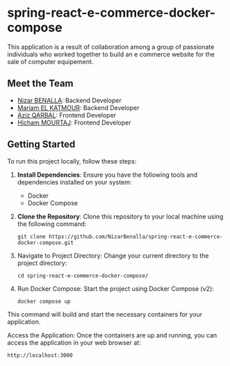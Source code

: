 # spring-react-e-commerce-docker-compose

This application is a result of collaboration among a group of passionate individuals who worked together to build an e commerce website for the sale of computer equipement.

## Meet the Team

- [Nizar BENALLA](https://www.linkedin.com/in/nizarbenalla/): Backend Developer
- [Mariam EL KATMOUR](https://www.linkedin.com/in/mariam-elkatmour): Backend Developer
- [Aziz QARBAL](https://www.linkedin.com/in/abdelaziz-qarbal/): Frontend Developer
- [Hicham MOURTAJ](https://www.linkedin.com/in/hicham-mourtaj-215039223/): Frontend Developer

## Getting Started

To run this project locally, follow these steps:

1. **Install Dependencies**: Ensure you have the following tools and dependencies installed on your system:
   - Docker
   - Docker Compose

2. **Clone the Repository**: Clone this repository to your local machine using the following command:

   ```shell
   git clone https://github.com/NizarBenalla/spring-react-e-commerce-docker-compose.git

3. Navigate to Project Directory: Change your current directory to the project directory:

    ```shell
    cd spring-react-e-commerce-docker-compose/
    ```
4. Run Docker Compose: Start the project using Docker Compose (v2):

    ```shell
    docker compose up
    ```
This command will build and start the necessary containers for your application.

Access the Application: Once the containers are up and running, you can access the application in your web browser at:

```html
http://localhost:3000
```